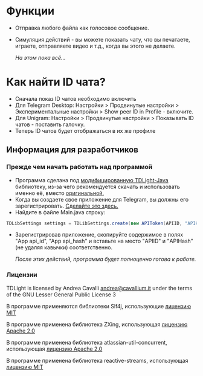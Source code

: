 # Функции

- Отправка любого файла как голосовое сообщение.
- Симуляция действий - вы можете показать чату, что вы печатаете, играете, отправляете видео и т.д., когда вы этого не делаете.

  *На этом пока всё...*

# Как найти ID чата?

- Сначала показ ID чатов необходимо включить
- Для Telegram Desktop: Настройки > Продвинутые настройки > Экспериментальные настройки > Show peer ID in Profile - включите.
- Для Unigram: Настройки > Продвинутые настройки > Показывать ID чатов - поставить галочку.
- Теперь ID чатов будет отображаться в их же профиле

## Информация для разработчиков

### Прежде чем начать работать над программой

- Программа сделана под [модифицированную TDLight-Java](https://github.com/KitCat1712/KweakBot-Telegram/blob/main/tdlight-java-3.0.0.0-SNAPSHOT.jar) библиотеку, из-за чего рекомендуется скачать и использовать именно её, вместо [оригинальной.](https://github.com/tdlight-team/tdlight-java)
- Когда вы создаете свое приложение для Telegram, вы должны его зарегистрировать. [Сделайте это здесь.](https://core.telegram.org/api/obtaining_api_id)
- Найдите в файле Main.java строку:

```java
TDLibSettings settings = TDLibSettings.create(new APIToken(APIID, "APIHash"));
```

- Зарегистрировав приложение, скопируйте содержимое в полях "App api_id", "App api_hash" и вставьте на место "APIID" и "APIHash" (не удаляя кавычки) соответственно.

  *После этих действий, программа будет полноценно готова к работе.*

### Лицензии
TDLight is licensed by Andrea Cavalli andrea@cavallium.it under the terms of the GNU Lesser General Public License 3

В программе применяются библиотеки Slf4j, использующие [лицензию MIT](https://github.com/qos-ch/slf4j/blob/master/LICENSE.txt)

В программе применена библиотека ZXing, использующая [лицензию Apache 2.0](https://github.com/zxing/zxing/blob/master/LICENSE)

В программе применена библиотека atlassian-util-concurrent, использующая [лицензию Apache 2.0](https://github.com/andyglick/atlassian-util-concurrent/blob/master/LICENSE.txt)

В программе применена библиотека reactive-streams, использующая [лицензию MIT](https://github.com/reactive-streams/reactive-streams-jvm/blob/master/LICENSE)
